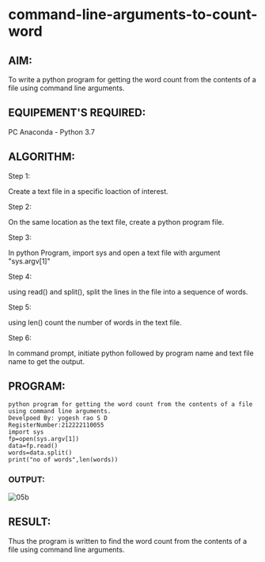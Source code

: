 # command-line-arguments-to-count-word

## AIM:
To write a python program for getting the word count from the contents of a file using command line arguments.

## EQUIPEMENT'S REQUIRED: 
PC
Anaconda - Python 3.7

## ALGORITHM: 

Step 1: 

Create a text file in a specific loaction of interest.

Step 2:

On the same location as the text file, create a python program file.

Step 3:

In python Program, import sys and open a text file with argument "sys.argv[1]"

Step 4:

using read() and split(), split the lines in the file into a sequence of words.

Step 5:

using len() count the number of words in the text file.

Step 6:

In command prompt, initiate python followed by program name and text file name to get the output.

## PROGRAM:
```
python program for getting the word count from the contents of a file using command line arguments.
Develpoed By: yogesh rao S D
RegisterNumber:212222110055
import sys
fp=open(sys.argv[1])
data=fp.read()
words=data.split()
print("no of words",len(words))
```
### OUTPUT:

![05b](https://github.com/yogeshrao05/command-line-arguments-to-count-word/assets/122008288/b310fd5e-7e7c-482e-9615-14accd2b7bbe)

## RESULT:
Thus the program is written to find the word count from the contents of a file using command line arguments.
